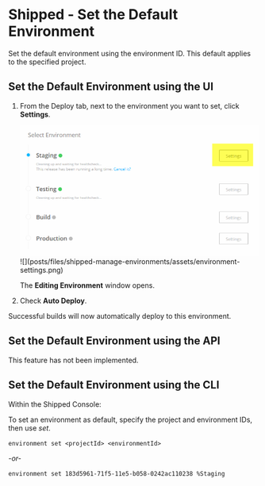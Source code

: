 # Shipped - Set the Default Environment

Set the default environment using the environment ID. This default applies to the specified project.


## Set the Default Environment using the UI

1. From the Deploy tab, next to the environment you want to set, click **Settings**.

	<img src="assets/environment-settings.png">
	![](posts/files/shipped-manage-environments/assets/environment-settings.png)

	The **Editing Environment** window opens.

2. Check **Auto Deploy**.

Successful builds will now automatically deploy to this environment.


## Set the Default Environment using the API

This feature has not been implemented.



## Set the Default Environment  using the CLI

Within the Shipped Console:

To set an environment as default, specify the project and environment IDs, then use *set*.

	environment set <projectId> <environmentId>

*-or-*

	environment set 183d5961-71f5-11e5-b058-0242ac110238 %Staging




